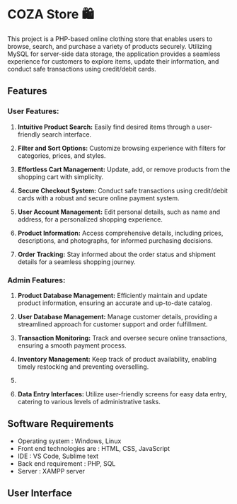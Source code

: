 # COZA Store 🛍️
This project is a PHP-based online clothing store that enables users to browse, search, and purchase a variety of products securely. Utilizing MySQL for server-side data storage, the application provides a seamless experience for customers to explore items, update their information, and conduct safe transactions using credit/debit cards.

## Features

### **User Features:**

1. **Intuitive Product Search:** Easily find desired items through a user-friendly search interface.

2. **Filter and Sort Options:** Customize browsing experience with filters for categories, prices, and styles.

3. **Effortless Cart Management:** Update, add, or remove products from the shopping cart with simplicity.

4. **Secure Checkout System:** Conduct safe transactions using credit/debit cards with a robust and secure online payment system.

5. **User Account Management:** Edit personal details, such as name and address, for a personalized shopping experience.

6. **Product Information:** Access comprehensive details, including prices, descriptions, and photographs, for informed purchasing decisions.

7. **Order Tracking:** Stay informed about the order status and shipment details for a seamless shopping journey.

### **Admin Features:**

1. **Product Database Management:** Efficiently maintain and update product information, ensuring an accurate and up-to-date catalog.

2. **User Database Management:** Manage customer details, providing a streamlined approach for customer support and order fulfillment.

3. **Transaction Monitoring:** Track and oversee secure online transactions, ensuring a smooth payment process.

4. **Inventory Management:** Keep track of product availability, enabling timely restocking and preventing overselling.
5. 
6. **Data Entry Interfaces:** Utilize user-friendly screens for easy data entry, catering to various levels of administrative tasks.

## Software Requirements

- Operating system	          : Windows, Linux
- Front end technologies are  : HTML, CSS, JavaScript
- IDE                         : VS Code, Sublime text
- Back end requirement        : PHP, SQL
- Server                      : XAMPP server

## User Interface
